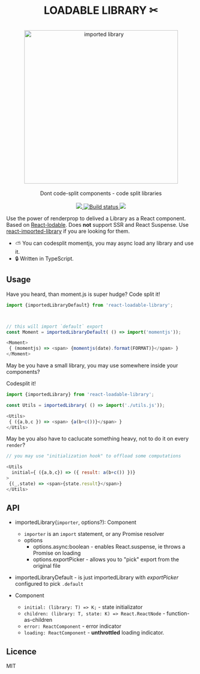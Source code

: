 <div align="center">
  <h1>LOADABLE LIBRARY ✂</h1>
  <br/>
  <img src="./assets/imported-logo.png" alt="imported library" width="409" align="center">
  <br/>
  <br/>
  Dont code-split components - code split libraries 
  <br/>
  <br/>
  
  <a href="https://www.npmjs.com/package/react-imported-library">
    <img src="https://img.shields.io/npm/v/react-imported-library.svg?style=flat-square" />
  </a>
    
  <a href="https://travis-ci.org/theKashey/react-loadable-library">
   <img src="https://travis-ci.org/theKashey/react-loadable-library.svg?branch=master" alt="Build status">
  </a> 
  
  <img src="https://badges.greenkeeper.io/theKashey/react-imported-library.svg" />
    
  <br/>
</div>

Use the power of renderprop to delived a Library as a React component. Based on 
[React-lodable](https://github.com/jamiebuilds/react-loadable). Does __not__ support SSR and React Suspense.
Use [react-imported-library](https://github.com/theKashey/react-imported-library) if you are looking for them.

- ⛅️ You can codesplit momentjs, you may async load any library and use it.
- 🔒 Written in TypeScript.
 
## Usage

Have you heard, than moment.js is super hudge? Code split it!
```javascript
import {importedLibraryDefault} from 'react-loadable-library';



// this will import `default` export
const Moment = importedLibraryDefault( () => import('momentjs'));

<Moment>
 { (momentjs) => <span> {momentjs(date).format(FORMAT)}</span> }
</Moment>
```

May be you have a small library, you may use somewhere inside your components?

Codesplit it! 
```js
import {importedLibrary} from 'react-loadable-library';

const Utils = importedLibrary( () => import('./utils.js'));

<Utils>
 { ({a,b,c }) => <span> {a(b+c())}</span> }
</Utils>
```

May be you also have to caclucate something heavy, not to do it on every `render`?
```js
// you may use "initialization hook" to offload some computations

<Utils
  initial={ ({a,b,c}) => ({ result: a(b+c()) })}
>
 {(_,state) => <span>{state.result}</span>} 
</Utils>


```

## API

- importedLibrary(`importer`, options?): Component
  - `importer` is an `import` statement, or any Promise resolver
  - options 
    - options.async:boolean - enables React.suspense, ie throws a Promise on loading
    - options.exportPicker - allows you to "pick" export from the original file
    
- importedLibraryDefault - is just importedLibrary with _exportPicker_ configured to pick `.default`

- Component
  - `initial: (library: T) => K;` - state initializator
  - `children: (library: T, state: K) => React.ReactNode` - function-as-children
  - `error: ReactComponent` - error indicator
  - `loading: ReactComponent` - __unthrottled__ loading indicator.       


## Licence
MIT

